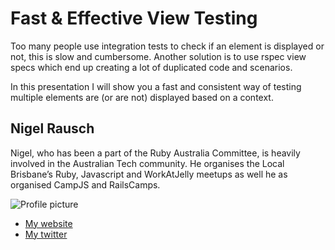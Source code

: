 # Fast & Effective View Testing

Too many people use integration tests to check if an element is displayed or not, this is slow and cumbersome. Another solution is to use rspec view specs which end up creating a lot of duplicated code and scenarios.

In this presentation I will show you a fast and consistent way of testing multiple elements are (or are not) displayed based on a context.

## Nigel Rausch

Nigel, who has been a part of the Ruby Australia Committee, is heavily involved in the Australian Tech community. He organises the Local Brisbane’s Ruby, Javascript and WorkAtJelly meetups as well he as organised CampJS and RailsCamps. 

![Profile picture](https://raw.github.com/rubyaustralia/rubyconfau-2014-cfp/master/talk-nigel_rausch-fast_and_effective_view_testing/profile_picture.jpg)

- [My website](http://github.com/nigelr)
- [My twitter](https://twitter.com/nr99)
